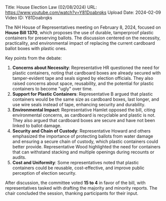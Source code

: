 Title: House Election Law (02/08/2024)
URL: https://www.youtube.com/watch?v=Y81Doabrqks
Upload Date: 2024-02-09
Video ID: Y81Doabrqks

The NH House of Representatives meeting on February 8, 2024, focused on **House Bill 1370**, which proposes the use of durable, tamperproof plastic containers for preserving ballots. The discussion centered on the necessity, practicality, and environmental impact of replacing the current cardboard ballot boxes with plastic ones.

Key points from the debate:
1. **Concerns about Necessity**: Representative HR questioned the need for plastic containers, noting that cardboard boxes are already secured with tamper-evident tape and seals signed by election officials. They also raised concerns about space, reusability, and the potential for plastic containers to become "ugly" over time.
2. **Support for Plastic Containers**: Representative B argued that plastic containers would be the same size as cardboard boxes, last longer, and use wire seals instead of tape, enhancing security and durability.
3. **Environmental Impact**: Representative Hamlet opposed the bill, citing environmental concerns, as cardboard is recyclable and plastic is not. They also argued that cardboard boxes are secure and have not been linked to ballot damage.
4. **Security and Chain of Custody**: Representative Howard and others emphasized the importance of protecting ballots from water damage and ensuring a secure chain of custody, which plastic containers could better provide. Representative Wood highlighted the need for containers that can withstand stacking and multiple openings during recounts or audits.
5. **Cost and Uniformity**: Some representatives noted that plastic containers could be reusable, cost-effective, and improve public perception of election security.

After discussion, the committee voted **15 to 4** in favor of the bill, with representatives tasked with drafting the majority and minority reports. The chair concluded the session, thanking participants for their input.